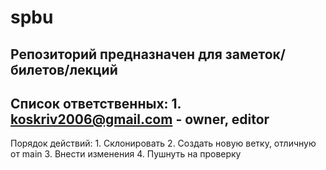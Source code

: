 # spbu
Репозиторий предназначен для заметок/билетов/лекций
---
Список ответственных:
    1. koskriv2006@gmail.com - owner, editor
---
Порядок действий:
    1. Склонировать
    2. Создать новую ветку, отличную от main
    3. Внести изменения
    4. Пушнуть на проверку
